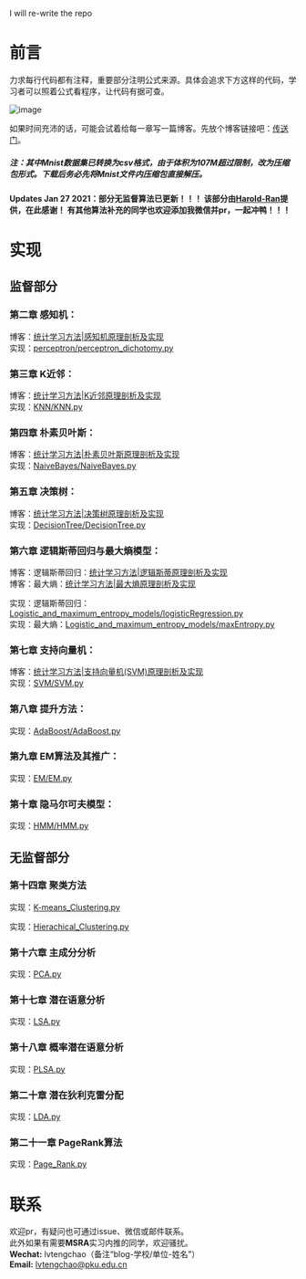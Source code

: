 I will re-write the repo

前言
====

力求每行代码都有注释，重要部分注明公式来源。具体会追求下方这样的代码，学习者可以照着公式看程序，让代码有据可查。

![image](https://github.com/Dod-o/Statistical-Learning-Method_Code/blob/master/CodePic.png)

    
如果时间充沛的话，可能会试着给每一章写一篇博客。先放个博客链接吧：[传送门](http://www.pkudodo.com/)。    

##### 注：其中Mnist数据集已转换为csv格式，由于体积为107M超过限制，改为压缩包形式。下载后务必先将Mnist文件内压缩包直接解压。  

#### Updates Jan 27 2021：部分无监督算法已更新！！！ 该部分由[Harold-Ran](https://github.com/Harold-Ran)提供，在此感谢！ 有其他算法补充的同学也欢迎添加我微信并pr，一起冲鸭！！！
       
       
实现
======

## 监督部分

### 第二章 感知机：
博客：[统计学习方法|感知机原理剖析及实现](http://www.pkudodo.com/2018/11/18/1-4/)      
实现：[perceptron/perceptron_dichotomy.py](https://github.com/Dod-o/Statistical-Learning-Method_Code/blob/master/perceptron/perceptron_dichotomy.py)
      
### 第三章 K近邻：
博客：[统计学习方法|K近邻原理剖析及实现](http://www.pkudodo.com/2018/11/19/1-2/)      
实现：[KNN/KNN.py](https://github.com/Dod-o/Statistical-Learning-Method_Code/blob/master/KNN/KNN.py)
      
### 第四章 朴素贝叶斯：
博客：[统计学习方法|朴素贝叶斯原理剖析及实现](http://www.pkudodo.com/2018/11/21/1-3/)      
实现：[NaiveBayes/NaiveBayes.py](https://github.com/Dod-o/Statistical-Learning-Method_Code/blob/master/NaiveBayes/NaiveBayes.py)    
      
### 第五章 决策树：
博客：[统计学习方法|决策树原理剖析及实现](http://www.pkudodo.com/2018/11/30/1-5/)      
实现：[DecisionTree/DecisionTree.py](https://github.com/Dod-o/Statistical-Learning-Method_Code/blob/master/DecisionTree/DecisionTree.py)    
      
### 第六章 逻辑斯蒂回归与最大熵模型：       
博客：逻辑斯蒂回归：[统计学习方法|逻辑斯蒂原理剖析及实现](http://www.pkudodo.com/2018/12/03/1-6/)        
博客：最大熵：[统计学习方法|最大熵原理剖析及实现](http://www.pkudodo.com/2018/12/05/1-7/)        

实现：逻辑斯蒂回归：[Logistic_and_maximum_entropy_models/logisticRegression.py](https://github.com/Dod-o/Statistical-Learning-Method_Code/blob/master/Logistic_and_maximum_entropy_models/logisticRegression.py)    
实现：最大熵：[Logistic_and_maximum_entropy_models/maxEntropy.py](https://github.com/Dod-o/Statistical-Learning-Method_Code/blob/master/Logistic_and_maximum_entropy_models/maxEntropy.py)       
      
### 第七章 支持向量机：    
博客：[统计学习方法|支持向量机(SVM)原理剖析及实现](http://www.pkudodo.com/2018/12/16/1-8/)      
实现：[SVM/SVM.py](https://github.com/Dod-o/Statistical-Learning-Method_Code/blob/master/SVM/SVM.py)    
      
### 第八章 提升方法：
实现：[AdaBoost/AdaBoost.py](https://github.com/Dod-o/Statistical-Learning-Method_Code/blob/master/AdaBoost/AdaBoost.py)    
      
### 第九章 EM算法及其推广：
实现：[EM/EM.py](https://github.com/Dod-o/Statistical-Learning-Method_Code/blob/master/EM/EM.py)    
      
### 第十章 隐马尔可夫模型：
实现：[HMM/HMM.py](https://github.com/Dod-o/Statistical-Learning-Method_Code/blob/master/HMM/HMM.py)    

## 无监督部分

### 第十四章 聚类方法
实现：[K-means_Clustering.py](https://github.com/Dod-o/Statistical-Learning-Method_Code/blob/master/Clustering/K-means_Clustering/K-means_Clustering.py)

实现：[Hierachical_Clustering.py](https://github.com/Dod-o/Statistical-Learning-Method_Code/blob/master/Clustering/Hierachical_Clustering/Hierachical_Clustering.py)

### 第十六章 主成分分析
实现：[PCA.py](https://github.com/Dod-o/Statistical-Learning-Method_Code/blob/master/PCA/PCA.py)

### 第十七章 潜在语意分析
实现：[LSA.py](https://github.com/Dod-o/Statistical-Learning-Method_Code/blob/master/LSA/LSA.py)

### 第十八章 概率潜在语意分析
实现：[PLSA.py](https://github.com/Dod-o/Statistical-Learning-Method_Code/blob/master/PLSA/PLSA.py)

### 第二十章 潜在狄利克雷分配
实现：[LDA.py](https://github.com/Dod-o/Statistical-Learning-Method_Code/blob/master/LDA/LDA.py)

### 第二十一章 PageRank算法
实现：[Page_Rank.py](https://github.com/Dod-o/Statistical-Learning-Method_Code/blob/master/Page_Rank/Page_Rank.py)






联系
======
欢迎pr，有疑问也可通过issue、微信或邮件联系。      
此外如果有需要**MSRA**实习内推的同学，欢迎骚扰。             
**Wechat:** lvtengchao（备注“blog-学校/单位-姓名”）      
**Email:** lvtengchao@pku.edu.cn      
      

